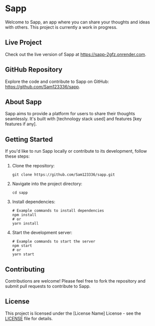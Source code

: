 <h1>Sapp</h1>

<p>Welcome to Sapp, an app where you can share your thoughts and ideas with others. This project is currently a work in progress.</p>

<h2>Live Project</h2>
<p>Check out the live version of Sapp at <a href="https://sapp-2gfz.onrender.com">https://sapp-2gfz.onrender.com</a>.</p>

<h2>GitHub Repository</h2>
<p>Explore the code and contribute to Sapp on GitHub: <a href="https://github.com/Sam123336/sapp">https://github.com/Sam123336/sapp</a>.</p>

<h2>About Sapp</h2>
<p>Sapp aims to provide a platform for users to share their thoughts seamlessly. It's built with [technology stack used] and features [key features if any].</p>

<h2>Getting Started</h2>
<p>If you'd like to run Sapp locally or contribute to its development, follow these steps:</p>
<ol>
    <li>Clone the repository:
        <pre><code>git clone https://github.com/Sam123336/sapp.git</code></pre>
    </li>
    <li>Navigate into the project directory:
        <pre><code>cd sapp</code></pre>
    </li>
    <li>Install dependencies:
        <pre><code># Example commands to install dependencies<br>npm install<br># or<br>yarn install</code></pre>
    </li>
    <li>Start the development server:
        <pre><code># Example commands to start the server<br>npm start<br># or<br>yarn start</code></pre>
    </li>
</ol>

<h2>Contributing</h2>
<p>Contributions are welcome! Please feel free to fork the repository and submit pull requests to contribute to Sapp.</p>

<h2>License</h2>
<p>This project is licensed under the [License Name] License - see the <a href="LICENSE">LICENSE</a> file for details.</p>
